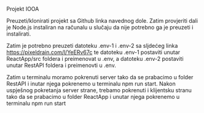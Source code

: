 Projekt IOOA

Preuzeti/klonirati projekt sa Github linka navednog dole. Zatim provjeriti dali je Node.js instaliran na računalu u slučaju da nije potrebno ga je preuzeti i instalirati.

Zatim je potrebno preuzeti datoteku .env-1 i .env-2 sa sljdećeg linka https://pixeldrain.com/l/YeERv67c te datoteku .env-1 postaviti unutar ReactApp/src foldera i preimenovat u .env, a datoteku .env-2 postaviti unutar RestAPI foldera i preimenovti u .env.

Zatim u terminalu moramo pokrenuti server tako da se prabacimo u folder RestAPI i inutar njega pokrenemo u terminalu npm run start. Nakon uspješnog pokretanja server strane, trebamo pokrenuti i klijentsku stranu tako da se prabacimo u folder ReactApp i unutar njega pokrenemo u terminalu npm run start
